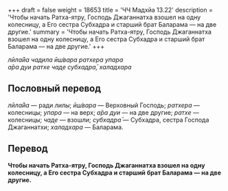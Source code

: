 +++
draft = false
weight = 18653
title = 'ЧЧ Мадхйа 13.22'
description = 'Чтобы начать Ратха-ятру, Господь Джаганнатха взошел на одну колесницу, а Его сестра Субхадра и старший брат Баларама — на две другие.'
summary = 'Чтобы начать Ратха-ятру, Господь Джаганнатха взошел на одну колесницу, а Его сестра Субхадра и старший брат Баларама — на две другие.'
+++

_лӣла̄йа чад̣ила ӣш́вара ратхера упара  
а̄ра дуи ратхе чад̣е субхадра̄, халадхара_

## Пословный перевод

_лӣла̄йа_ — ради _лилы_; _ӣш́вара_ — Верховный Господь; _ратхера_ — колесницы; _упара_ — на верх; _а̄ра_ _дуи_ — на две другие; _ратхе_ — колесницы; _чад̣е_ — взошли; _субхадра̄_ — Субхадра, сестра Господа Джаганнатхи; _халадхара_ — Баларама.

## Перевод

**Чтобы начать Ратха-ятру, Господь Джаганнатха взошел на одну колесницу, а Его сестра Субхадра и старший брат Баларама — на две другие.**
